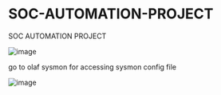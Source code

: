 # SOC-AUTOMATION-PROJECT
SOC AUTOMATION PROJECT

![image](https://github.com/user-attachments/assets/869824b4-807b-4c7b-9584-8be8f728f974)

go to olaf sysmon for accessing sysmon config file


![image](https://github.com/user-attachments/assets/8b6a9360-79e9-40ab-93b7-4ddd0f671509)


